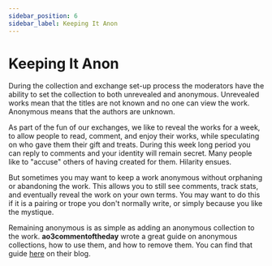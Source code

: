 ```yaml
---
sidebar_position: 6
sidebar_label: Keeping It Anon
---
```


# Keeping It Anon
During the collection and exchange set-up process the moderators have the ability to set the collection to both unrevealed and anonymous. Unrevealed works mean that the titles are not known and no one can view the work. Anonymous means that the authors are unknown.

As part of the fun of our exchanges, we like to reveal the works for a week, to allow people to read, comment, and enjoy their works, while speculating on who gave them their gift and treats. During this week long period you can reply to comments and your identity will remain secret. Many people like to "accuse" others of having created for them. Hilarity ensues.

But sometimes you may want to keep a work anonymous without orphaning or abandoning the work. This allows you to still see comments, track stats, and eventually reveal the work on your own terms. You may want to do this if it is a pairing or trope you don't normally write, or simply because you like the mystique.

Remaining anonymous is as simple as adding an anonymous collection to the work. **ao3commentoftheday** wrote a great guide on anonymous collections, how to use them, and how to remove them. You can find that guide [here](https://ao3commentoftheday.tumblr.com/post/623230427225800704/so-about-anonymous-works-whats-the-process) on their blog.